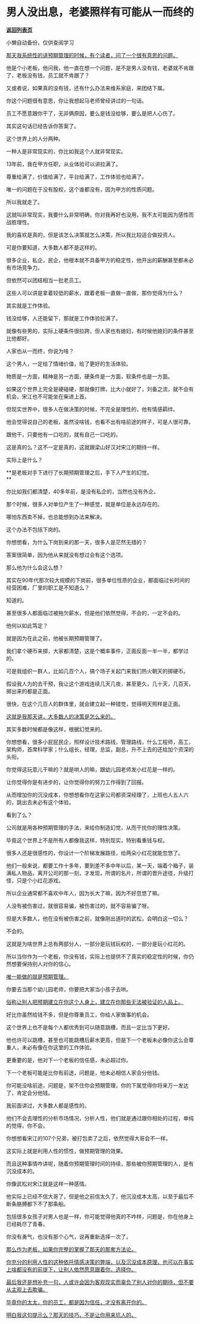 # 男人没出息，老婆照样有可能从一而终的

[**返回列表页**](/gzh/记忆承载)

小懒自动备份，仅供查阅学习

[那天我系统性的讲预期管理的时候，有个读者，问了一个很有意思的问题。  
](https://mp.weixin.qq.com/s?__biz=MzkwMzQ1MzczOQ==&mid=2247484225&idx=1&sn=09da463d3f35fac98e19c7419a6611ee&scene=21#wechat_redirect)

他是个小老板，他问我，他一直在想一个问题，是不是男人没有钱，老婆就不肯跟了，老板没有钱，员工就不肯跟了？

又或者说，如果真的没有钱，还有什么办法来维系家庭，来团结下属。

你这个问题很有意思，你让我想起马老师曾经讲过的一句话。

员工不愿意跟你干了，无非俩原因，要么是钱没给够，要么是把人心伤了。  

其实这句话已经告诉你答案了。  

这个世界上的人分两种。

一种人是非常现实的，你比如我这个人就非常现实。  

13年前，我在甲方任职，从业体验可以讲拉满了。  

尊重给满了，价值给满了，平台给满了，工作体验也给满了。

唯一的问题在于没有股权，这个谁都没有，因为甲方的性质问题。  

所以我就走了。  

这就叫非常现实，我要什么非常明确，你对我再好也没用，我不太可能因为感性而战胜理性。  

我的喜欢是真的，但是该怎么决策就怎么决策，所以我比较适合做投资人。  

可是你要知道，大多数人都不是这样的。  

很多企业，私企，民企，他根本就不具备甲方的稳定性，他开出的薪酬甚至都未必有市场竞争力。

但依然可以团结相当一批老员工。

这些人可以讲是拿着较低的薪水，跟着老板一直做一直做，那你觉得为什么？  

其实就是工作体验。  

钱没给够，人还能留下，那就是工作体验拉满了。  

就像有些男的，实际上硬条件很拉跨，但人家也有媳妇，有时候他媳妇的条件甚至比他都好。  

人家也从一而终，你说为啥？

这个男人，一定给了情绪价值，给了更好的生活体验。  

物质是一方面，精神是另一方面，硬条件是一方面，软条件也是一方面。  

如果这个世界上完全是硬碰硬，那就像打牌，比大小就好了，刘备之流，就不会有机会，宋江也不可能坐在柴进上首。

但现实世界中，很多人在做决策的时候，不完全是理性的，他有情感羁绊。

他会觉得说自己的老板，虽然没啥钱，也看不出有啥前途的样子，可是人很可靠。  

跟他干，只要他有一口吃的，就有自己一口吃的。  

这是真的么？这不一定是真的，这就跟梁山好汉对宋江的期待一样。

实际上是什么？  

**是老板对手下进行了长期预期管理之后，手下人产生的幻觉。  
**

你比如我们都清楚，40多年前，是没有私企的，当然也没有外企。  

那个时候，很多人对单位产生了一种感觉，就是单位是永远存在的。  

哪怕东西卖不掉，也总能想到办法来解决。

这个办法不包括下岗的。  

你想想看，为什么下岗到来的那一天，很多人是茫然无措的？  

答案很简单，因为他从来就没有想过会有这个选项。

那么他为什么会这么想？  

其实在90年代那次较大规模的下岗前，很多单位性质的企业，都面临过长时间的经营困难，厂里的职工是不知道么？

知道的。  

甚至很多人都面临过被拖欠薪水，但是他们依然觉得，不会的，一定不会的。  

他何以如此笃定？

就是因为在此之前，他被长期预期管理了。

我们拿个硬币来掷，大家都清楚，这是个概率事件，正面反面一半一半，都学过的。

可是我组织一群人，比如几百个人，搞个场子关起门来我们热火朝天的掷硬币。

假设我人为的去干预，我让这个游戏连续几天几夜，甚至更久，几十天，几百天，掷出来的都是正面。  

很快，在这个几百人的群体里，就会建立起一种错觉，觉得明天照样是正面。  

[这就是我那天讲，大多数人的决策是怎么来的。  
](https://mp.weixin.qq.com/s?__biz=MzkwMzQ1MzczOQ==&mid=2247484225&idx=1&sn=09da463d3f35fac98e19c7419a6611ee&scene=21#wechat_redirect)

其实多数时候都是像这样，根据幻觉来的。  

你想想看，很多小屁屁民企，照样设计技术路线，管理路线，什么工程师，高工，架构师，首席科学家；什么组长，经理，总监，副总，升不上去的还给加个资深的头衔。

你觉得这玩意儿干嘛的？就是哄人的嘛，跟幼儿园老师发小红花是一样的。

让你觉得你是有进步的，让你觉得你的努力工作得到了回报。

从而增加你的沉没成本，你想想看你在这家公司都资深经理了，上班也人五人六的，跳出去未必有这个体验。  

看到了么？  

公司就是用各种预期管理的手法，来给你制造幻觉，从而干扰你的理性决策。

毕竟这个世界上不是所有人都像我这样，特别现实，特别看重钱与权。

很多人还是很感性的，你设计一个阶梯发展路径，给两朵小红花就能忽悠了。

他们一般来说，都要工作十多年，要到差不多中年以后，某一天，端着个箱子，装满私人物品，离开公司的那一刻，才发现，所谓的名片，所谓的晋升途径，升级打怪，只是个小红花游戏。

所以企业通常都不喜欢中年人，因为长大了嘛，因为不好忽悠了嘛。

人没有被伤害过，就很容易骗，被伤害过的，就不容易骗了呀。

但是大多数人，他在没有被伤害之前，就像刚出道时的武松，会明白这一切么？  

不会的。

这就是为啥世界上总有两部分人，一部分是玩钱玩权的，一部分是玩小红花的。  

所以当你作为一个老板，你没有钱，实际上也提供不了真实的稳定性的时候，你仍然想要保持别人对你的信心。  

[唯一能做的就是预期管理。](https://mp.weixin.qq.com/s?__biz=MzkwMzQ1MzczOQ==&mid=2247484225&idx=1&sn=09da463d3f35fac98e19c7419a6611ee&scene=21#wechat_redirect)

你要去当那个幼儿园老师，你要把大家当小孩子去哄。

[俗称让别人把预期建立在你这个人身上，建立在你那些无法被验证的人品上。  
](https://mp.weixin.qq.com/s?__biz=MzkwMzQ1MzczOQ==&mid=2247484225&idx=1&sn=09da463d3f35fac98e19c7419a6611ee&scene=21#wechat_redirect)

好比你虽然给钱不多，但是你尊重员工，你给人家做事的机会。  

这个世界上也不是每个人都优秀到可以随意跳槽，而且一定比当下更好。

他也许可以跳槽，甚至也可能跳槽后薪水更高，但是下一个老板未必像你这么会尊重人，未必有像在你这里的工作体验。

更重要的是，他对下一个老板的信任感，未必超过你。

下一个老板可能是比你有前途，问题是，他未必相信人家会分他钱。  

你可能没啥前途，问题是，架不住你会预期管理，你的下属觉得你将来万一发达了，肯定会分他钱。

我前面讲过，大多数人都是感性的。

他们不会去理性的分析市场情况，分析人性，他们就是通过跟你相处的过程，单纯的觉得，你不会。  

你想想看宋江的107个兄弟，被打包卖了之后，依然觉得大哥会不一样。

这实际上就是利用人性的惯性，做预期管理的效果。  

而且这种事情咋讲呢，随着你预期管理时间的持续，那些被你预期管理的人，是有沉没成本的。  

你像武松对宋江就是这样一种感情。  

他实际上已经不信大哥了，但是他之前信太久了，他沉没成本太高，以至于最后不断条胳膊都下不了那条船。

包括很多女孩子对男人也是一样，你可能觉得他真的不咋样，问题是，你在他身上已经耗尽了青春。

你没有勇气，也没有那个心气，说再重新选择一次了。

[那么作为老板，如果你完整的掌握了那天的那套方法论。](https://mp.weixin.qq.com/s?__biz=MzkwMzQ1MzczOQ==&mid=2247484225&idx=1&sn=09da463d3f35fac98e19c7419a6611ee&scene=21#wechat_redirect)

[你充分的利用人性的这种依托情感决策的弊端，以及沉没成本原理，也可以在事实上啥都没有的前提下，让别人依然愿意跟着你，选择你。  
](https://mp.weixin.qq.com/s?__biz=MzkwMzQ1MzczOQ==&mid=2247484225&idx=1&sn=09da463d3f35fac98e19c7419a6611ee&scene=21#wechat_redirect)

[最后我还是想补充一句，人或许会因为客观现实而辜负了别人对你的期待，但不要从主观上去欺骗。](https://mp.weixin.qq.com/s?__biz=MzkwMzQ1MzczOQ==&mid=2247484225&idx=1&sn=09da463d3f35fac98e19c7419a6611ee&scene=21#wechat_redirect)

[毕竟你的太太，你的员工，都是因为信任，才没有离开你的。](https://mp.weixin.qq.com/s?__biz=MzkwMzQ1MzczOQ==&mid=2247484225&idx=1&sn=09da463d3f35fac98e19c7419a6611ee&scene=21#wechat_redirect)

[明白我这句提示么？那天的技巧，不是让你用来坑人的。](https://mp.weixin.qq.com/s?__biz=MzkwMzQ1MzczOQ==&mid=2247484225&idx=1&sn=09da463d3f35fac98e19c7419a6611ee&scene=21#wechat_redirect)

